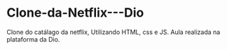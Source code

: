# Clone-da-Netflix---Dio
Clone do catálago da netflix, Utilizando HTML, css e JS. Aula realizada na plataforma da Dio.

